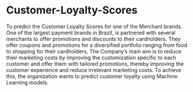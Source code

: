 # Customer-Loyalty-Scores
To predict the Customer Loyalty Scores for one of the Merchant brands.
One of the largest payment brands in Brazil, is partnered with several merchants to offer promotions and discounts to their cardholders. They offer coupons and promotions for a diversified portfolio ranging from food to shopping for their cardholders, The Company’s main aim is to reduce their marketing costs by improving the customization specific to each customer and offer them with tailored promotions, thereby improving the customer experience and reduce irrelevant marketing costs. To achieve this, the organization wants to predict customer loyalty using Machine Learning models.
